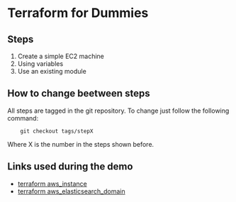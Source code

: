 # Terraform for Dummies

## Steps

1. Create a simple EC2 machine
2. Using variables
3. Use an existing module

## How to change beetween steps

All steps are tagged in the git repository. To change just follow the following command:

        git checkout tags/stepX

Where X is the number in the steps shown before.

## Links used during the demo

* [terraform aws_instance](https://www.terraform.io/docs/providers/aws/r/instance.html)
* [terraform aws_elasticsearch_domain](https://www.terraform.io/docs/providers/aws/r/elasticsearch_domain.html)
